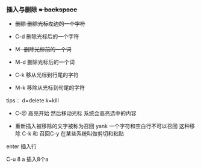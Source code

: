 ### 插入与删除 <DEL> = backspace
* <DEL> 删除 删除光标左边的一个字符 
* C-d 删除光标后的一个字符
* M-<DEL> 删除光标前的一个词
* M-d 删除光标后的一个词

* C-k 移从光标到行尾的字符
* M-k 移除从光标到句尾的字符

tips： d=delete k=kill

* C-@ 高亮开始 然后移动光标 系统会高亮选中的内容

* 重新插入被移除的文字被称为召回 yank
一个字符和空白行不可以召回
这种移除 C-k 和 召回C-y 在某些系统叫做剪切和粘贴
 






enter 插入行

C-u 8 a 插入8个a

